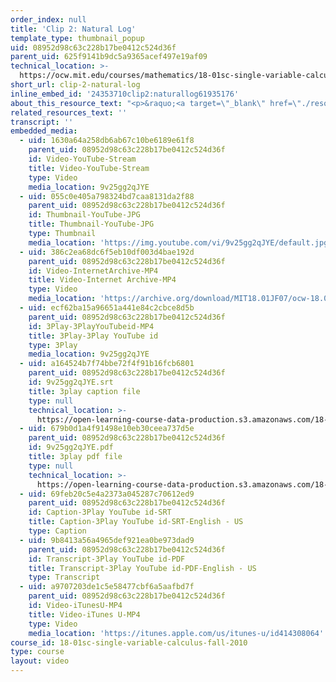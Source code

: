 ```yaml
---
order_index: null
title: 'Clip 2: Natural Log'
template_type: thumbnail_popup
uid: 08952d98c63c228b17be0412c524d36f
parent_uid: 625f9141b9dc5a9365acef497e19af09
technical_location: >-
  https://ocw.mit.edu/courses/mathematics/18-01sc-single-variable-calculus-fall-2010/1.-differentiation/part-b-implicit-differentiation-and-inverse-functions/session-17-the-exponential-function-its-derivative-and-its-inverse/clip-2-natural-log
short_url: clip-2-natural-log
inline_embed_id: '24353710clip2:naturallog61935176'
about_this_resource_text: "<p>&raquo;<a target=\"_blank\" href=\"./resolveuid/b946981e19f754ed2ab590cb7f9253c8\"> Accompanying Notes (PDF)</a></p>\r\n<p class=\"scholar_medsm\">From Lecture 6 of <a href=\"http://ocw.mit.edu/courses/mathematics/18-01-single-variable-calculus-fall-2006/video-lectures/\"><em>18.01 Single Variable Calculus, Fall 2006</em></a></p>"
related_resources_text: ''
transcript: ''
embedded_media:
  - uid: 1630a64a258db6ab67c10be6189e61f8
    parent_uid: 08952d98c63c228b17be0412c524d36f
    id: Video-YouTube-Stream
    title: Video-YouTube-Stream
    type: Video
    media_location: 9v25gg2qJYE
  - uid: 055c0e405a798324bd7caa8131da2f88
    parent_uid: 08952d98c63c228b17be0412c524d36f
    id: Thumbnail-YouTube-JPG
    title: Thumbnail-YouTube-JPG
    type: Thumbnail
    media_location: 'https://img.youtube.com/vi/9v25gg2qJYE/default.jpg'
  - uid: 386c2ea68dc6f5eb10df003d4bae192d
    parent_uid: 08952d98c63c228b17be0412c524d36f
    id: Video-InternetArchive-MP4
    title: Video-Internet Archive-MP4
    type: Video
    media_location: 'https://archive.org/download/MIT18.01JF07/ocw-18.01-f07-lec06_300k.mp4'
  - uid: ecf62ba15a96651a441e84c2cbce8d5b
    parent_uid: 08952d98c63c228b17be0412c524d36f
    id: 3Play-3PlayYouTubeid-MP4
    title: 3Play-3Play YouTube id
    type: 3Play
    media_location: 9v25gg2qJYE
  - uid: a164524b7f74bbe72f4f91b16fcb6801
    parent_uid: 08952d98c63c228b17be0412c524d36f
    id: 9v25gg2qJYE.srt
    title: 3play caption file
    type: null
    technical_location: >-
      https://open-learning-course-data-production.s3.amazonaws.com/18-01sc-single-variable-calculus-fall-2010/c350059d6c267c959520d3c3a45fd467_9v25gg2qJYE.srt
  - uid: 679b0d1a4f91498e10eb30ceea737d5e
    parent_uid: 08952d98c63c228b17be0412c524d36f
    id: 9v25gg2qJYE.pdf
    title: 3play pdf file
    type: null
    technical_location: >-
      https://open-learning-course-data-production.s3.amazonaws.com/18-01sc-single-variable-calculus-fall-2010/b705fde005e6a97070408ac7e2bb650f_9v25gg2qJYE.pdf
  - uid: 69feb20c5e4a2373a045287c70612ed9
    parent_uid: 08952d98c63c228b17be0412c524d36f
    id: Caption-3Play YouTube id-SRT
    title: Caption-3Play YouTube id-SRT-English - US
    type: Caption
  - uid: 9b8413a56a4965def921ea0be973dad9
    parent_uid: 08952d98c63c228b17be0412c524d36f
    id: Transcript-3Play YouTube id-PDF
    title: Transcript-3Play YouTube id-PDF-English - US
    type: Transcript
  - uid: a9707203de1c5e58477cbf6a5aafbd7f
    parent_uid: 08952d98c63c228b17be0412c524d36f
    id: Video-iTunesU-MP4
    title: Video-iTunes U-MP4
    type: Video
    media_location: 'https://itunes.apple.com/us/itunes-u/id414308064'
course_id: 18-01sc-single-variable-calculus-fall-2010
type: course
layout: video
---
```

